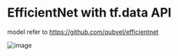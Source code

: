 # EfficientNet with tf.data API

model refer to https://github.com/qubvel/efficientnet

![image](https://user-images.githubusercontent.com/38732960/114347772-74b4a300-9ba0-11eb-9160-a631b2c8b2b6.png)


